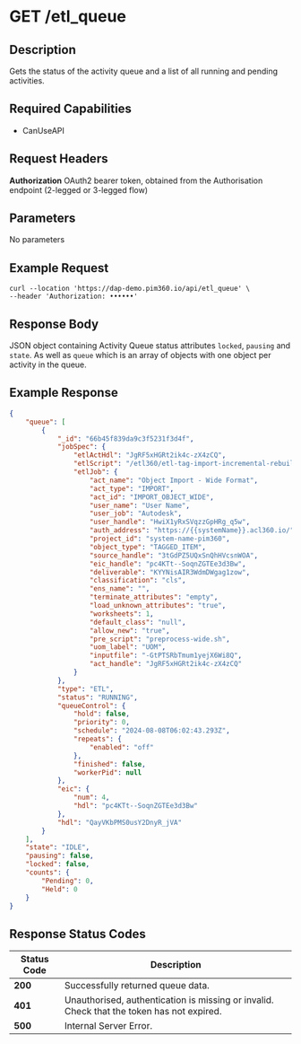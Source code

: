 # GET /etl_queue

## Description
Gets the status of the activity queue and a list of all running and pending activities.

## Required Capabilities
* CanUseAPI

## Request Headers

**Authorization** OAuth2 bearer token, obtained from the Authorisation endpoint (2-legged or 3-legged flow)

## Parameters
No parameters


## Example Request
```
curl --location 'https://dap-demo.pim360.io/api/etl_queue' \
--header 'Authorization: ••••••'
```

## Response Body
JSON object containing Activity Queue status attributes `locked`, `pausing` and `state`. As well as `queue` which is an array of objects with one object per activity in the queue.

## Example Response
```JSON
{
    "queue": [
        {
            "_id": "66b45f839da9c3f5231f3d4f",
            "jobSpec": {
                "etlActHdl": "JgRF5xHGRt2ik4c-zX4zCQ",
                "etlScript": "/etl360/etl-tag-import-incremental-rebuild/build/etl-tag-import-incremental-rebuild.js",
                "etlJob": {
                    "act_name": "Object Import - Wide Format",
                    "act_type": "IMPORT",
                    "act_id": "IMPORT_OBJECT_WIDE",
                    "user_name": "User Name",
                    "user_job": "Autodesk",
                    "user_handle": "HwiX1yRxSVqzzGpHRg_q5w",
                    "auth_address": "https://{{systemName}}.acl360.io/",
                    "project_id": "system-name-pim360",
                    "object_type": "TAGGED_ITEM",
                    "source_handle": "3tGdPZ5UQxSnQhHVcsnWOA",
                    "eic_handle": "pc4KTt--SoqnZGTEe3d3Bw",
                    "deliverable": "KYYNisAIR3WdmDWgag1zow",
                    "classification": "cls",
                    "ens_name": "",
                    "terminate_attributes": "empty",
                    "load_unknown_attributes": "true",
                    "worksheets": 1,
                    "default_class": "null",
                    "allow_new": "true",
                    "pre_script": "preprocess-wide.sh",
                    "uom_label": "UOM",
                    "inputfile": "-GtPTSRbTmum1yejX6Wi8Q",
                    "act_handle": "JgRF5xHGRt2ik4c-zX4zCQ"
                }
            },
            "type": "ETL",
            "status": "RUNNING",
            "queueControl": {
                "hold": false,
                "priority": 0,
                "schedule": "2024-08-08T06:02:43.293Z",
                "repeats": {
                    "enabled": "off"
                },
                "finished": false,
                "workerPid": null
            },
            "eic": {
                "num": 4,
                "hdl": "pc4KTt--SoqnZGTEe3d3Bw"
            },
            "hdl": "QayVKbPMS0usY2DnyR_jVA"
        }
    ],
    "state": "IDLE",
    "pausing": false,
    "locked": false,
    "counts": {
        "Pending": 0,
        "Held": 0
    }
}
```

## Response Status Codes
| Status Code | Description |
| -------- | ------- |
|**200** |Successfully returned queue data.|
|**401** |Unauthorised, authentication is missing or invalid. Check that the token has not expired.|
|**500** |Internal Server Error.|


